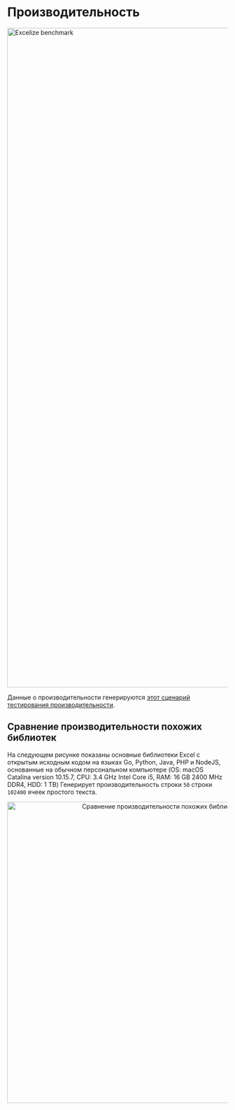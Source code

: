 # Производительность

<img src="https://xuri.me/wp-content/uploads/2016/08/excelize-performance.svg" alt="Excelize benchmark" width="1506">

Данные о производительности генерируются [этот сценарий тестирования производительности](https://github.com/xuri/excelize-benchmark).

## Сравнение производительности похожих библиотек

На следующем рисунке показаны основные библиотеки Excel с открытым исходным кодом на языках Go, Python, Java, PHP и NodeJS, основанные на обычном персональном компьютере (OS: macOS Catalina version 10.15.7, CPU: 3.4 GHz Intel Core i5, RAM: 16 GB 2400 MHz DDR4, HDD: 1 TB) Генерирует производительность строки `50` строки `102400` ячеек простого текста.

<p align="center"><img width="688" src="https://xuri.me/wp-content/uploads/2016/08/excelize-golang-library-for-reading-and-writing-xlsx-files-3.png" alt="Сравнение производительности похожих библиотек"></p>
